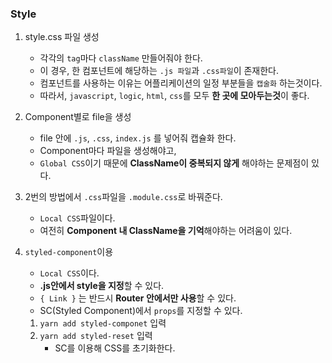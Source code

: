 ### Style

1. style.css 파일 생성

   - 각각의 `tag`마다 `className` 만들어줘야 한다.
   - 이 경우, 한 컴포넌트에 해당하는 `.js 파일`과 `.css파일`이 존재한다.
   - 컴포넌트를 사용하는 이유는 어플리케이션의 일정 부분들을 `캡술화` 하는것이다.
   - 따라서, `javascript`, `logic`, `html`, `css`를 모두 **한 곳에 모아두는것**이 좋다.

2. Component별로 file을 생성

   - file 안에 `.js`, `.css`, `index.js` 를 넣어줘 캡슐화 한다.
   - Component마다 파일을 생성해야고,
   - `Global CSS`이기 때문에 **ClassName이 중복되지 않게** 해야하는 문제점이 있다.

3. 2번의 방법에서 `.css`파일을 `.module.css`로 바꿔준다.

   - `Local CSS`파일이다.
   - 여전히 **Component 내 ClassName을 기억**해야하는 어려움이 있다.

4. `styled-component`이용

   - `Local CSS`이다.
   - **.js안에서 style을 지정**할 수 있다.
   - `{ Link }` 는 반드시 **Router 안에서만 사용**할 수 있다.
   - SC(Styled Component)에서 `props`를 지정할 수 있다.

   1. `yarn add styled-componet` 입력
   2. `yarn add styled-reset` 입력
      - SC를 이용해 CSS를 초기화한다.
